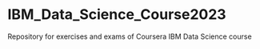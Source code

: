 # IBM_Data_Science_Course2023
Repository for exercises and exams of Coursera IBM Data Science course
